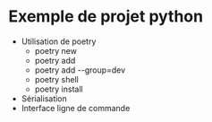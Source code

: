 # Exemple de projet python

- Utilisation de poetry
  - poetry new
  - poetry add
  - poetry add --group=dev
  - poetry shell
  - poetry install
- Sérialisation
- Interface ligne de commande

